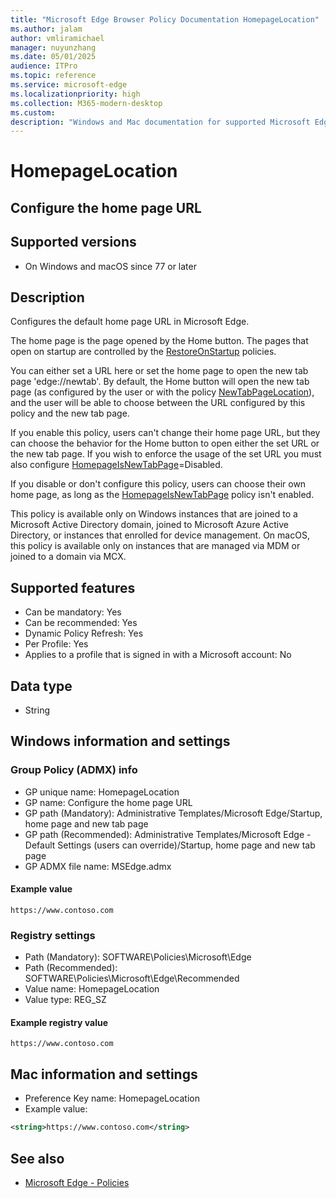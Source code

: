```yaml
---
title: "Microsoft Edge Browser Policy Documentation HomepageLocation"
ms.author: jalam
author: vmliramichael
manager: nuyunzhang
ms.date: 05/01/2025
audience: ITPro
ms.topic: reference
ms.service: microsoft-edge
ms.localizationpriority: high
ms.collection: M365-modern-desktop
ms.custom:
description: "Windows and Mac documentation for supported Microsoft Edge Browser policy: Configure the home page URL"
---
```


<!--THIS FILE IS AUTOMATICALLY GENERATED. MANUAL CHANGES WILL BE OVERWRITTEN.-->
<!--Please contact the Microsoft Edge Manageability team with any questions.-->

# HomepageLocation

## Configure the home page URL


## Supported versions

- On Windows and macOS since 77 or later

## Description

Configures the default home page URL in Microsoft Edge.

The home page is the page opened by the Home button. The pages that open on startup are controlled by the [RestoreOnStartup](RestoreOnStartup.md) policies.

You can either set a URL here or set the home page to open the new tab page 'edge://newtab'. By default, the Home button will open the new tab page (as configured by the user or with the policy [NewTabPageLocation](NewTabPageLocation.md)), and the user will be able to choose between the URL configured by this policy and the new tab page.

If you enable this policy, users can't change their home page URL, but they can choose the behavior for the Home button to open either the set URL or the new tab page. If you wish to enforce the usage of the set URL you must also configure [HomepageIsNewTabPage](HomepageIsNewTabPage.md)=Disabled.

If you disable or don't configure this policy, users can choose their own home page, as long as the [HomepageIsNewTabPage](HomepageIsNewTabPage.md) policy isn't enabled.

This policy is available only on Windows instances that are joined to a Microsoft Active Directory domain, joined to Microsoft Azure Active Directory, or instances that enrolled for device management. On macOS, this policy is available only on instances that are managed via MDM or joined to a domain via MCX.

## Supported features

- Can be mandatory: Yes
- Can be recommended: Yes
- Dynamic Policy Refresh: Yes
- Per Profile: Yes
- Applies to a profile that is signed in with a Microsoft account: No

## Data type

- String

## Windows information and settings

### Group Policy (ADMX) info

- GP unique name: HomepageLocation
- GP name: Configure the home page URL
- GP path (Mandatory): Administrative Templates/Microsoft Edge/Startup, home page and new tab page
- GP path (Recommended): Administrative Templates/Microsoft Edge - Default Settings (users can override)/Startup, home page and new tab page
- GP ADMX file name: MSEdge.admx

#### Example value

```
https://www.contoso.com
```

### Registry settings

- Path (Mandatory): SOFTWARE\Policies\Microsoft\Edge
- Path (Recommended): SOFTWARE\Policies\Microsoft\Edge\Recommended
- Value name: HomepageLocation
- Value type: REG_SZ

#### Example registry value

```
https://www.contoso.com
```


## Mac information and settings

- Preference Key name: HomepageLocation
- Example value:

```xml
<string>https://www.contoso.com</string>
```

## See also
- [Microsoft Edge - Policies](../microsoft-edge-policies.md)

